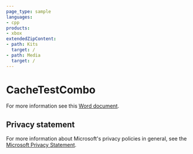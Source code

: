 ```yaml
---
page_type: sample
languages:
- cpp
products:
- xbox
extendedZipContent:
- path: Kits
  target: /
- path: Media
  target: /
---
```


# CacheTestCombo

For more information see this [Word document](https://github.com/microsoft/Xbox-GDK-Samples/blob/main/Samples/Tools/CacheTestCombo/Readme.docx).

## Privacy statement

For more information about Microsoft's privacy policies in general, see the [Microsoft Privacy Statement](https://privacy.microsoft.com/privacystatement/).
